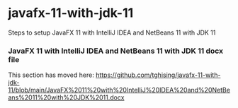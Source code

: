 # javafx-11-with-jdk-11
Steps to setup JavaFX 11 with IntelliJ IDEA and NetBeans 11 with JDK 11

### JavaFX 11 with IntelliJ IDEA and NetBeans 11 with JDK 11 docx file

This section has moved here: https://github.com/tghising/javafx-11-with-jdk-11/blob/main/JavaFX%2011%20with%20IntelliJ%20IDEA%20and%20NetBeans%2011%20with%20JDK%2011.docx

